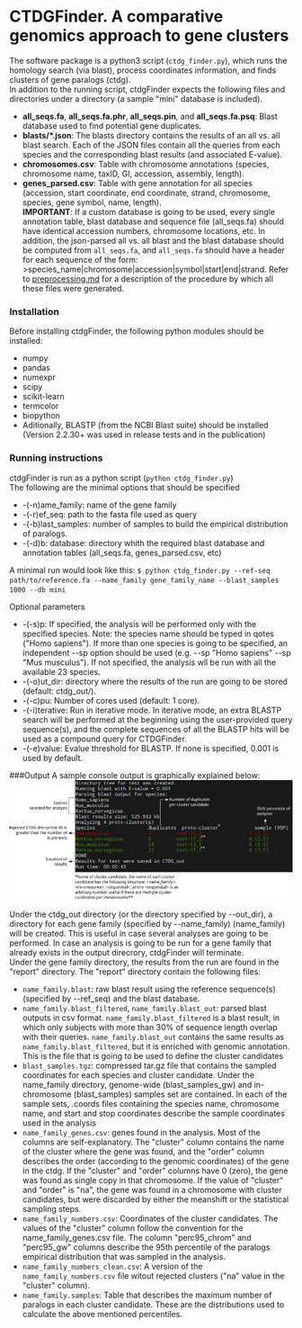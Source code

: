 # CTDGFinder. A comparative genomics approach to gene clusters

 
The software package is a python3 script (`ctdg_finder.py`), which runs the homology search (via blast), process coordinates information, and finds clusters of gene paralogs (ctdg).  
In addition to the running script, ctdgFinder expects the following files and directories under a directory (a sample "mini" database is included).  

* **all_seqs.fa**, **all_seqs.fa.phr**, **all_seqs.pin**, and **all_seqs.fa.psq**: Blast database used to find potential gene duplicates.  
* **blasts/\*.json**: The blasts directory contains the results of an all vs. all blast search. Each of the JSON files contain all the queries from each species and the corresponding blast results (and associated E-value).  
* **chromosomes.csv**: Table with chromosome annotations (species, chromosome name, taxID, GI, accession, assembly, length).  
* **genes_parsed.csv**: Table with gene annotation for all species (accession, start coordinate, end coordinate, strand, chromosome, species, gene symbol, name, length).  
**IMPORTANT**: If a custom database is going to be used, every single annotation table, blast database and sequence file (all_seqs.fa) should have identical accession numbers, chromosome locations, etc. In addition, the json-parsed all vs. all blast and the blast database should be computed from `all_seqs.fa`, and `all_seqs.fa` should have a header for each sequence of the form:  
\>species_name|chromosome|accession|symbol|start|end|strand. Refer to [preprocessing.md](preprocessing.md) for a description of the procedure by which all these files were generated.  

### Installation
Before installing ctdgFinder, the following python modules should be installed:  

* numpy 
* pandas 
* numexpr
* scipy
* scikit-learn
* termcolor
* biopython
* Aditionally, BLASTP (from the NCBI Blast suite) should be installed (Version 2.2.30+ was used in release tests and in the publication)  

### Running instructions
ctdgFinder is run as a python script (`python ctdg_finder.py`)  
The following are the minimal options that should be specified  

* \-(-n)ame_family: name of the gene family  
* \-(-r)ef_seq: path to the fasta file used as query  
* \-(-b)last_samples: number of samples to build the empirical distribution of paralogs.  
* \-(-d)b: database: directory whith the required blast database and annotation tables (all_seqs.fa, genes_parsed.csv, etc)  

A minimal run would look like this: `$ python ctdg_finder.py --ref-seq path/to/reference.fa --name_family gene_family_name --blast_samples 1000 --db mini`  

Optional parameters  

* \-(-s)p: If specified, the analysis will be performed only with the specified species. Note: the species name should be typed in qotes ("Homo sapiens"). If more than one species is going to be specified, an independent --sp option should be used (e.g. \--sp "Homo sapiens" \--sp "Mus musculus"). If not specified, the analysis wll be run with all the available 23 species.  
* \-(-o)ut_dir: directory where the results of the run are going to be stored (default: ctdg_out/).  
* \-(-c)pu: Number of cores used (default: 1 core).  
* \-(-i)terative: Run in iterative mode. In iterative mode, an extra BLASTP search will be performed at the beginning using the user-provided query sequence(s), and the complete sequences of all the BLASTP hits will be used as a compound query for CTDGFinder.
* \-(-e)value: Evalue threshold for BLASTP. If none is specified, 0.001 is used by default.

###Output
A sample console output is graphically explained below:  
![output](screenshot.png)


Under the ctdg_out directory (or the directory specified by \--out_dir), a directory for each gene family (specified by \--name_family) (name_family) will be created. This is useful in case several analyses are going to be performed. In case an analysis is going to be run for a gene family that already exists in the output direcrory, ctdgFinder will terminate.  
Under the gene family directory, the results from the run are found in the "report" directory. The "report" directory contain the following files:  

* `name_family.blast`: raw blast result using the reference sequence(s) (specified by --ref_seq) and the blast database.
* `name_family.blast_filtered`, `name_family.blast_out`: parsed blast outputs in csv format. `name_family.blast_filtered` is a blast result, in which only subjects with more than 30% of sequence length overlap with their queries. `name_family.blast_out` contains the same results as `name_family.blast_filtered`, but it is enriched with genomic annotation. This is the file that is going to be used to define the cluster candidates
* `blast_samples.tgz`: compressed tar.gz file that contains the sampled coordinates for each species and cluster candidate. Under the name_family directory, genome-wide (blast_samples_gw) and in-chromosome (blast_samples) samples set are contained. In each of the sample sets, .coords files containing the species name, chromosome name, and start and stop coordinates describe the sample coordinates used in the analysis
* `name_family_genes.csv`: genes found in the analysis. Most of the columns are self-explanatory. The "cluster" column contains the name of the cluster where the gene was found, and the "order" column describes the order (according to the genomic coordinates) of the gene in the ctdg. If the "cluster" and "order" columns have 0 (zero), the gene was found as single copy in that chromosome. If the value of "cluster" and "order" is "na", the gene was found in a chromosome with cluster candidates, but were discarded by either the meanshift or the statistical sampling steps.
* `name_family_numbers.csv`: Coordinates of the cluster candidates. The values of the "cluster" column follow the convention for the name_family_genes.csv file. The column "perc95_chrom" and "perc95_gw" columns describe the 95th percentile of the paralogs empirical distribution that was sampled in the analysis.
* `name_family_numbers_clean.csv`: A version of the `name_family_numbers.csv` file witout rejected clusters ("na" value in the "cluster" column).
* `name_family.samples`: Table that describes the maximum number of paralogs in each cluster candidate. These are the distributions used to calculate the above mentioned percentiles.
